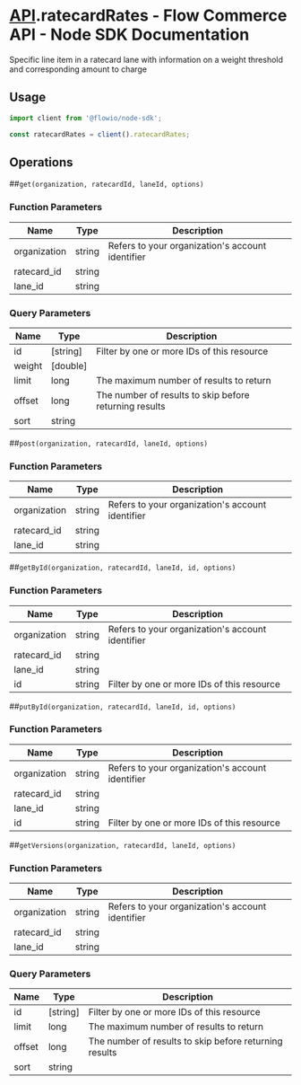 # [API](README.md).ratecardRates - Flow Commerce API - Node SDK Documentation

Specific line item in a ratecard lane with information on a weight threshold and corresponding amount to charge

## Usage

```JavaScript
import client from '@flowio/node-sdk';

const ratecardRates = client().ratecardRates;
```

## Operations

##`get(organization, ratecardId, laneId, options)`

### Function Parameters

| Name  | Type | Description |
| ---- | ---- | ---- |
| organization | string | Refers to your organization&#x27;s account identifier |
| ratecard_id | string |  |
| lane_id | string |  |

### Query Parameters

| Name  | Type | Description |
| ---- | ---- | ---- |
| id | [string] | Filter by one or more IDs of this resource |
| weight | [double] |  |
| limit | long | The maximum number of results to return |
| offset | long | The number of results to skip before returning results |
| sort | string |  |

##`post(organization, ratecardId, laneId, options)`

### Function Parameters

| Name  | Type | Description |
| ---- | ---- | ---- |
| organization | string | Refers to your organization&#x27;s account identifier |
| ratecard_id | string |  |
| lane_id | string |  |


##`getById(organization, ratecardId, laneId, id, options)`

### Function Parameters

| Name  | Type | Description |
| ---- | ---- | ---- |
| organization | string | Refers to your organization&#x27;s account identifier |
| ratecard_id | string |  |
| lane_id | string |  |
| id | string | Filter by one or more IDs of this resource |


##`putById(organization, ratecardId, laneId, id, options)`

### Function Parameters

| Name  | Type | Description |
| ---- | ---- | ---- |
| organization | string | Refers to your organization&#x27;s account identifier |
| ratecard_id | string |  |
| lane_id | string |  |
| id | string | Filter by one or more IDs of this resource |


##`getVersions(organization, ratecardId, laneId, options)`

### Function Parameters

| Name  | Type | Description |
| ---- | ---- | ---- |
| organization | string | Refers to your organization&#x27;s account identifier |
| ratecard_id | string |  |
| lane_id | string |  |

### Query Parameters

| Name  | Type | Description |
| ---- | ---- | ---- |
| id | [string] | Filter by one or more IDs of this resource |
| limit | long | The maximum number of results to return |
| offset | long | The number of results to skip before returning results |
| sort | string |  |

